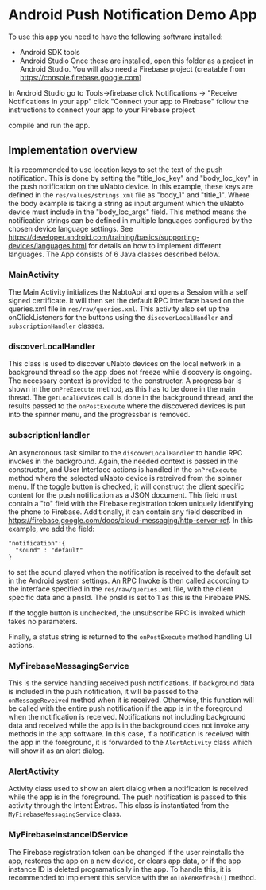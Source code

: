 # Android Push Notification Demo App
To use this app you need to have the following software installed:
 * Android SDK tools
 * Android Studio
Once these are installed, open this folder as a project in Android Studio. 
You will also need a Firebase project (creatable from https://console.firebase.google.com)

In Android Studio go to Tools->firebase
click Notifications -> "Receive Notifications in your app"
click "Connect your app to Firebase"
follow the instructions to connect your app to your Firebase project

compile and run the app.

## Implementation overview
It is recommended to use location keys to set the text of the push notification. This is done by setting the "title_loc_key" and "body_loc_key" in the push notification on the uNabto device. In this example, these keys are defined in the ```res/values/strings.xml``` file as "body_1" and "title_1". Where the body example is taking a string as input argument which the uNabto device must include in the "body_loc_args" field. This method means the notification strings can be defined in multiple languages configured by the chosen device language settings. See https://developer.android.com/training/basics/supporting-devices/languages.html for details on how to implement different languages. 
The App consists of 6 Java classes described below.

### MainActivity
The Main Activity initializes the NabtoApi and opens a Session with a self signed certificate. It will then set the default RPC interface based on the queries.xml file in ```res/raw/queries.xml```. This activity also set up the onClickListeners for the buttons using the ```discoverLocalHandler``` and ```subscriptionHandler``` classes.

### discoverLocalHandler
This class is used to discover uNabto devices on the local network in a background thread so the app does not freeze while discovery is ongoing. The necessary context is provided to the constructor. A progress bar is shown in the ```onPreExecute``` method, as this has to be done in the main thread. The ```getLocalDevices``` call is done in the background thread, and the results passed to the ```onPostExecute``` where the discovered devices is put into the spinner menu, and the progressbar is removed.

### subscriptionHandler
An asyncronous task similar to the ```discoverLocalHandler``` to handle RPC invokes in the background. Again, the needed context is passed in the constructor, and User Interface actions is handled in the ```onPreExecute``` method where the selected uNabto device is retreived from the spinner menu. If the toggle button is checked, it will construct the client specific content for the push notification as a JSON document. This field must contain a "to" field with the Firebase registration token uniquely identifying the phone to Firebase. Additionally, it can contain any field described in https://firebase.google.com/docs/cloud-messaging/http-server-ref. In this example, we add the field:
```
"notification":{
  "sound" : "default"
}
```
to set the sound played when the notification is received to the default set in the Android system settings. An RPC Invoke is then called according to the interface specified in the  ```res/raw/queries.xml``` file, with the client specific data and a pnsId. The pnsId is set to 1 as this is the Firebase PNS.

If the toggle button is unchecked, the unsubscribe RPC is invoked which takes no parameters.

Finally, a status string is returned to the ```onPostExecute``` method handling UI actions.

### MyFirebaseMessagingService
This is the service handling received push notifications. If background data is included in the push notification, it will be passed to the ```onMessageReveived``` method when it is received. Otherwise, this function will be called with the entire push notification if the app is in the foreground when the notification is received. Notifications not including background data and received while the app is in the background does not invoke any methods in the app software. In this case, if a notification is received with the app in the foreground, it is forwarded to the ```AlertActivity``` class which will show it as an alert dialog.

### AlertActivity
Activity class used to show an alert dialog when a notification is received while the app is in the foreground. The push notification is passed to this activity through the Intent Extras.
This class is instantiated from the ```MyFirebaseMessagingService``` class.

### MyFirebaseInstanceIDService
The Firebase registration token can be changed if the user reinstalls the app, restores the app on a new device, or clears app data, or if the app instance ID is deleted programatically in the app. To handle this, it is recommended to implement this service with the ```onTokenRefresh()``` method.